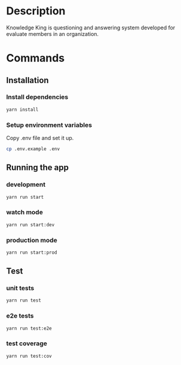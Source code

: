 # Description

Knowledge King is questioning and answering system developed for evaluate members in an organization.

# Commands

## Installation
### Install dependencies
```bash
yarn install
```

### Setup environment variables

Copy .env file and set it up.

```bash
cp .env.example .env
```

## Running the app

### development
```bash
yarn run start
```

### watch mode
```bash
yarn run start:dev
```

### production mode
```bash
yarn run start:prod
```

## Test

### unit tests
```bash
yarn run test
```

### e2e tests
```bash
yarn run test:e2e
```

### test coverage
```bash
yarn run test:cov
```
